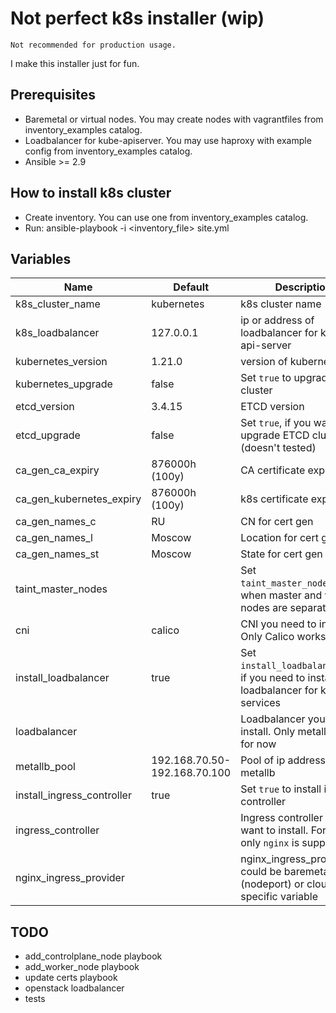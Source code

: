 # Not perfect k8s installer (wip)
```
Not recommended for production usage.
```
I make this installer just for fun.

## Prerequisites
- Baremetal or virtual nodes. You may create nodes with vagrantfiles from inventory_examples catalog.
- Loadbalancer for kube-apiserver. You may use haproxy with example config from inventory_examples catalog.
- Ansible >= 2.9


## How to install k8s cluster
- Create inventory. You can use one from inventory_examples catalog.
- Run: ansible-playbook -i <inventory_file> site.yml

## Variables
Name                      |Default                      | Description
--------------------------|---------------              |------------
k8s_cluster_name          |kubernetes                   |k8s cluster name
k8s_loadbalancer          |127.0.0.1                    |ip or address of loadbalancer for kube-api-server
kubernetes_version        |1.21.0                       |version of kubernetes
kubernetes_upgrade        |false                        |Set `true` to upgrade k8s cluster
etcd_version              |3.4.15                       |ETCD version
etcd_upgrade              |false                        |Set `true`, if you want to upgrade ETCD cluster (doesn't tested)
ca_gen_ca_expiry          |876000h (100y)               |CA certificate expirity
ca_gen_kubernetes_expiry  |876000h (100y)               |k8s certificate expirity
ca_gen_names_c            |RU                           |CN for cert gen
ca_gen_names_l            |Moscow                       |Location for cert gen
ca_gen_names_st           |Moscow                       |State for cert gen
taint_master_nodes        |                             |Set `taint_master_nodes=yes`, when master and worker nodes are separated
cni                       |calico                       |CNI you need to install. Only Calico works for now
install_loadbalancer      |true                         |Set `install_loadbalancer=yes`, if you need to install loadbalancer for k8s services
loadbalancer              |                             |Loadbalancer you need to install. Only metallb works for now
metallb_pool              |192.168.70.50-192.168.70.100 | Pool of ip addresses for metallb
install_ingress_controller|true                         |Set `true` to install ingress controller
ingress_controller        |        |Ingress controller you want to install. For now only `nginx` is supported                   
nginx_ingress_provider    |        |nginx_ingress_provider could be baremetal (nodeport) or cloud. Nginx specific variable

## TODO
- add_controlplane_node playbook
- add_worker_node playbook
- update certs playbook
- openstack loadbalancer
- tests